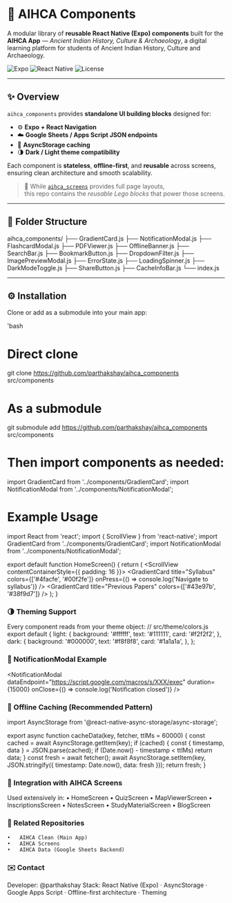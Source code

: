 # 🧩 AIHCA Components

A modular library of **reusable React Native (Expo) components** built for the **AIHCA App** — *Ancient Indian History, Culture & Archaeology*, a digital learning platform for students of Ancient Indian History, Culture and Archaeology.

![Expo](https://img.shields.io/badge/Expo-49.0.0-000?logo=expo)
![React Native](https://img.shields.io/badge/React_Native-0.76-blue?logo=react)
![License](https://img.shields.io/badge/license-MIT-green)

---

## ✨ Overview

`aihca_components` provides **standalone UI building blocks** designed for:

- ⚙️ **Expo + React Navigation**
- ☁️ **Google Sheets / Apps Script JSON endpoints**
- 💾 **AsyncStorage caching**
- 🌗 **Dark / Light theme compatibility**

Each component is **stateless**, **offline-first**, and **reusable** across screens, ensuring clean architecture and smooth scalability.

> 🧱 While [`aihca_screens`](https://github.com/parthakshay/aihca_screens) provides full page layouts,  
> this repo contains the *reusable Lego blocks* that power those screens.

---

## 📁 Folder Structure
aihca_components/
├── GradientCard.js
├── NotificationModal.js
├── FlashcardModal.js
├── PDFViewer.js
├── OfflineBanner.js
├── SearchBar.js
├── BookmarkButton.js
├── DropdownFilter.js
├── ImagePreviewModal.js
├── ErrorState.js
├── LoadingSpinner.js
├── DarkModeToggle.js
├── ShareButton.js
├── CacheInfoBar.js
└── index.js

---

## ⚙️ Installation

Clone or add as a submodule into your main app:

 'bash
# Direct clone
git clone https://github.com/parthakshay/aihca_components src/components
# As a submodule
git submodule add https://github.com/parthakshay/aihca_components src/components

# Then import components as needed:
import GradientCard from '../components/GradientCard';
import NotificationModal from '../components/NotificationModal';

# Example Usage
import React from 'react';
import { ScrollView } from 'react-native';
import GradientCard from '../components/GradientCard';
import NotificationModal from '../components/NotificationModal';

export default function HomeScreen() {
  return (
    <ScrollView contentContainerStyle={{ padding: 16 }}>
      <NotificationModal />
      <GradientCard
        title="Syllabus"
        colors={['#4facfe', '#00f2fe']}
        onPress={() => console.log('Navigate to syllabus')}
      />
      <GradientCard
        title="Previous Papers"
        colors={['#43e97b', '#38f9d7']}
      />
    </ScrollView>
  );
}


### 🌗 Theming Support
Every component reads from your theme object:
// src/theme/colors.js
export default {
  light: {
    background: '#ffffff',
    text: '#111111',
    card: '#f2f2f2',
  },
  dark: {
    background: '#000000',
    text: '#f8f8f8',
    card: '#1a1a1a',
  },
};


### 🔔 NotificationModal Example
<NotificationModal
  dataEndpoint="https://script.google.com/macros/s/XXX/exec"
  duration={15000}
  onClose={() => console.log('Notification closed')}
/>


### 💾 Offline Caching (Recommended Pattern)

import AsyncStorage from '@react-native-async-storage/async-storage';

export async function cacheData(key, fetcher, ttlMs = 60000) {
  const cached = await AsyncStorage.getItem(key);
  if (cached) {
    const { timestamp, data } = JSON.parse(cached);
    if (Date.now() - timestamp < ttlMs) return data;
  }
  const fresh = await fetcher();
  await AsyncStorage.setItem(key, JSON.stringify({ timestamp: Date.now(), data: fresh }));
  return fresh;
}


### 🧩 Integration with AIHCA Screens
Used extensively in:
	•	HomeScreen
	•	QuizScreen
	•	MapViewerScreen
	•	InscriptionsScreen
	•	NotesScreen
	•	StudyMaterialScreen
	•	BlogScreen


### 🔗 Related Repositories
	•	AIHCA Clean (Main App)
	•	AIHCA Screens
	•	AIHCA Data (Google Sheets Backend)


### ✉️ Contact

Developer: @parthakshay
Stack: React Native (Expo) · AsyncStorage · Google Apps Script · Offline-first architecture · Theming
